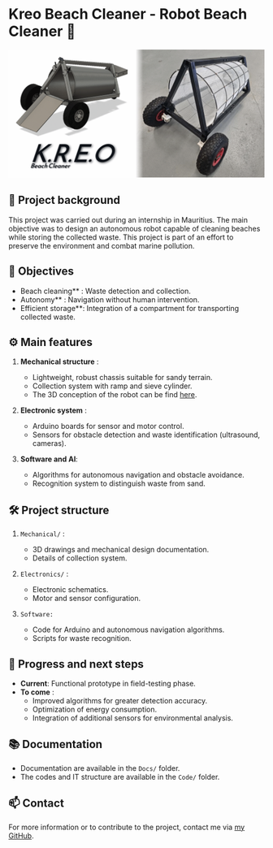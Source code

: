 # Kreo Beach Cleaner - Robot Beach Cleaner 🌊

![Cover picture](/Docs/Cover_picture.png)

## 🌟 Project background

This project was carried out during an internship in Mauritius. The main objective was to design an autonomous robot capable of cleaning beaches while storing the collected waste. This project is part of an effort to preserve the environment and combat marine pollution.

## 🎯 Objectives
- Beach cleaning** : Waste detection and collection.
- Autonomy** : Navigation without human intervention.
- Efficient storage**: Integration of a compartment for transporting collected waste.

## ⚙️ Main features

1. **Mechanical structure** :
   - Lightweight, robust chassis suitable for sandy terrain.
   - Collection system with ramp and sieve cylinder.
   - The 3D conception of the robot can be find [here](https://a360.co/3raTjkV).

2. **Electronic system** :
   - Arduino boards for sensor and motor control.
   - Sensors for obstacle detection and waste identification (ultrasound, cameras).

3. **Software and AI**:
   - Algorithms for autonomous navigation and obstacle avoidance.
   - Recognition system to distinguish waste from sand.

## 🛠️ Project structure

1. `Mechanical/` : 
   - 3D drawings and mechanical design documentation.
   - Details of collection system.

2. `Electronics/` :
   - Electronic schematics.
   - Motor and sensor configuration.

3. `Software:`
   - Code for Arduino and autonomous navigation algorithms.
   - Scripts for waste recognition.

## 🚀 Progress and next steps

- **Current**: Functional prototype in field-testing phase.
- **To come** :
  - Improved algorithms for greater detection accuracy.
  - Optimization of energy consumption.
  - Integration of additional sensors for environmental analysis.

## 📚 Documentation

- Documentation are available in the `Docs/` folder.
- The codes and IT structure are available in the `Code/` folder.

## 📫 Contact

For more information or to contribute to the project, contact me via [my GitHub](https://github.com/RonanLc).